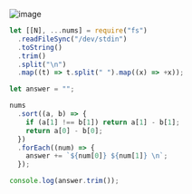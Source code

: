 ![image](https://github.com/ssc9811/algorithm/assets/39263149/62928d13-a8a3-4d59-a5ad-61de7d4d7534)

```javascript
let [[N], ...nums] = require("fs")
  .readFileSync("/dev/stdin")
  .toString()
  .trim()
  .split("\n")
  .map((t) => t.split(" ").map((x) => +x));

let answer = "";

nums
  .sort((a, b) => {
    if (a[1] !== b[1]) return a[1] - b[1];
    return a[0] - b[0];
  })
  .forEach((num) => {
    answer += `${num[0]} ${num[1]} \n`;
  });

console.log(answer.trim());
```
